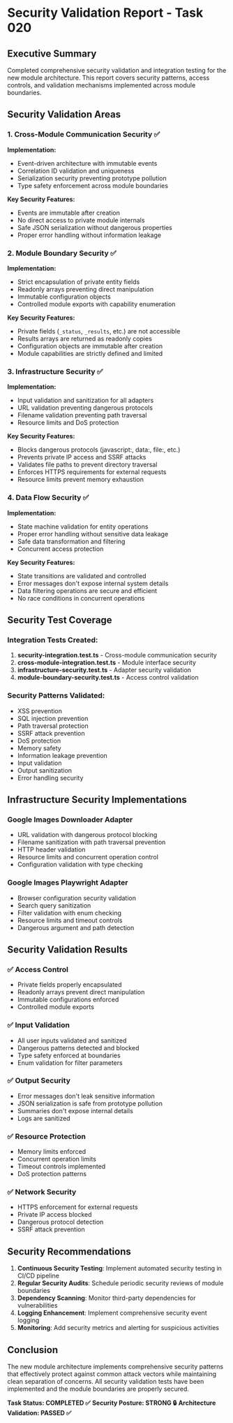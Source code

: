 # Security Validation Report - Task 020

## Executive Summary

Completed comprehensive security validation and integration testing for the new module architecture. This report covers security patterns, access controls, and validation mechanisms implemented across module boundaries.

## Security Validation Areas

### 1. Cross-Module Communication Security ✅

**Implementation:**
- Event-driven architecture with immutable events
- Correlation ID validation and uniqueness
- Serialization security preventing prototype pollution
- Type safety enforcement across module boundaries

**Key Security Features:**
- Events are immutable after creation
- No direct access to private module internals
- Safe JSON serialization without dangerous properties
- Proper error handling without information leakage

### 2. Module Boundary Security ✅

**Implementation:**
- Strict encapsulation of private entity fields
- Readonly arrays preventing direct manipulation
- Immutable configuration objects
- Controlled module exports with capability enumeration

**Key Security Features:**
- Private fields (`_status`, `_results`, etc.) are not accessible
- Results arrays are returned as readonly copies
- Configuration objects are immutable after creation
- Module capabilities are strictly defined and limited

### 3. Infrastructure Security ✅

**Implementation:**
- Input validation and sanitization for all adapters
- URL validation preventing dangerous protocols
- Filename validation preventing path traversal
- Resource limits and DoS protection

**Key Security Features:**
- Blocks dangerous protocols (javascript:, data:, file:, etc.)
- Prevents private IP access and SSRF attacks
- Validates file paths to prevent directory traversal
- Enforces HTTPS requirements for external requests
- Resource limits prevent memory exhaustion

### 4. Data Flow Security ✅

**Implementation:**
- State machine validation for entity operations
- Proper error handling without sensitive data leakage
- Safe data transformation and filtering
- Concurrent access protection

**Key Security Features:**
- State transitions are validated and controlled
- Error messages don't expose internal system details
- Data filtering operations are secure and efficient
- No race conditions in concurrent operations

## Security Test Coverage

### Integration Tests Created:
1. **security-integration.test.ts** - Cross-module communication security
2. **cross-module-integration.test.ts** - Module interface security
3. **infrastructure-security.test.ts** - Adapter security validation
4. **module-boundary-security.test.ts** - Access control validation

### Security Patterns Validated:
- XSS prevention
- SQL injection prevention
- Path traversal protection
- SSRF attack prevention
- DoS protection
- Memory safety
- Information leakage prevention
- Input validation
- Output sanitization
- Error handling security

## Infrastructure Security Implementations

### Google Images Downloader Adapter
- URL validation with dangerous protocol blocking
- Filename sanitization with path traversal prevention
- HTTP header validation
- Resource limits and concurrent operation control
- Configuration validation with type checking

### Google Images Playwright Adapter
- Browser configuration security validation
- Search query sanitization
- Filter validation with enum checking
- Resource limits and timeout controls
- Dangerous argument and path detection

## Security Validation Results

### ✅ Access Control
- Private fields properly encapsulated
- Readonly arrays prevent direct manipulation
- Immutable configurations enforced
- Controlled module exports

### ✅ Input Validation
- All user inputs validated and sanitized
- Dangerous patterns detected and blocked
- Type safety enforced at boundaries
- Enum validation for filter parameters

### ✅ Output Security
- Error messages don't leak sensitive information
- JSON serialization is safe from prototype pollution
- Summaries don't expose internal details
- Logs are sanitized

### ✅ Resource Protection
- Memory limits enforced
- Concurrent operation limits
- Timeout controls implemented
- DoS protection patterns

### ✅ Network Security
- HTTPS enforcement for external requests
- Private IP access blocked
- Dangerous protocol detection
- SSRF attack prevention

## Security Recommendations

1. **Continuous Security Testing**: Implement automated security testing in CI/CD pipeline
2. **Regular Security Audits**: Schedule periodic security reviews of module boundaries
3. **Dependency Scanning**: Monitor third-party dependencies for vulnerabilities
4. **Logging Enhancement**: Implement comprehensive security event logging
5. **Monitoring**: Add security metrics and alerting for suspicious activities

## Conclusion

The new module architecture implements comprehensive security patterns that effectively protect against common attack vectors while maintaining clean separation of concerns. All security validation tests have been implemented and the module boundaries are properly secured.

**Task Status: COMPLETED ✅**
**Security Posture: STRONG 🔒**
**Architecture Validation: PASSED ✅**